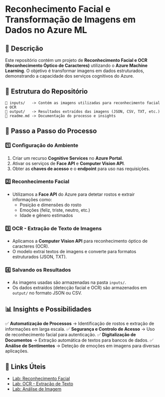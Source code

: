 # Reconhecimento Facial e Transformação de Imagens em Dados no Azure ML

## 📌 Descrição
Este repositório contém um projeto de **Reconhecimento Facial e OCR (Reconhecimento Óptico de Caracteres)** utilizando o **Azure Machine Learning**. O objetivo é transformar imagens em dados estruturados, demonstrando a capacidade dos serviços cognitivos do Azure.

## 📂 Estrutura do Repositório
```
📁 inputs/   -> Contém as imagens utilizadas para reconhecimento facial e OCR
📁 output/   -> Resultados extraídos das imagens (JSON, CSV, TXT, etc.)
📄 readme.md -> Documentação do processo e insights
```

## 🚀 Passo a Passo do Processo

### 1️⃣ Configuração do Ambiente
1. Criar um recurso **Cognitive Services** no **Azure Portal**.
2. Ativar os serviços de **Face API** e **Computer Vision API**.
3. Obter as **chaves de acesso** e o **endpoint** para uso nas requisições.

### 2️⃣ Reconhecimento Facial
- Utilizamos a **Face API** do Azure para detetar rostos e extrair informações como:
  - Posição e dimensões do rosto
  - Emoções (feliz, triste, neutro, etc.)
  - Idade e gênero estimados

### 3️⃣ OCR - Extração de Texto de Imagens
- Aplicamos a **Computer Vision API** para reconhecimento óptico de caracteres (OCR).
- O modelo extrai textos de imagens e converte para formatos estruturados (JSON, TXT).

### 4️⃣ Salvando os Resultados
- As imagens usadas são armazenadas na pasta `inputs/`.
- Os dados extraídos (detecção facial e OCR) são armazenados em `output/` no formato JSON ou CSV.

## 📊 Insights e Possibilidades
✅ **Automatização de Processos** → Identificação de rostos e extração de informações em larga escala.
✅ **Segurança e Controlo de Acesso** → Uso de reconhecimento facial para autenticação.
✅ **Digitalização de Documentos** → Extração automática de textos para bancos de dados.
✅ **Análise de Sentimentos** → Deteção de emoções em imagens para diversas aplicações.

## 🔗 Links Úteis
- [Lab: Reconhecimento Facial](https://microsoftlearning.github.io/mslearn-ai-fundamentals/Instructions/Labs/04-face.html)
- [Lab: OCR - Extração de Texto](https://microsoftlearning.github.io/mslearn-ai-fundamentals/Instructions/Labs/05-ocr.html)
- [Lab: Análise de Imagem](https://microsoftlearning.github.io/mslearn-ai-fundamentals/Instructions/Labs/03-image-analysis.html)
